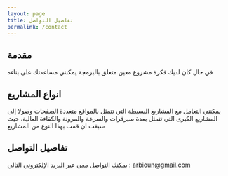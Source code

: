 ```yaml
---
layout: page
title: تفاصيل التواصل
permalink: /contact
---
```


## مقدمة
في حال كان لديك فكرة مشروع معين متعلق بالبرمجة يمكنني مساعدتك على بناءه

## انواع المشاريع
يمكنني التعامل مع المشاريع البسيطة التي تتمثل بالمواقع متعددة الصفحات وصولا إلى المشاريع الكبرى التي تتمثل بعدة سيرفرات والسرعة والمرونة والكفاءة العالية، حيث سبقت 
ان قمت بهذا النوع من المشاريع
## تفاصيل التواصل
يمكنك التواصل معي عبر البريد الإلكتروني التالي : 
arbioun@gmail.com
